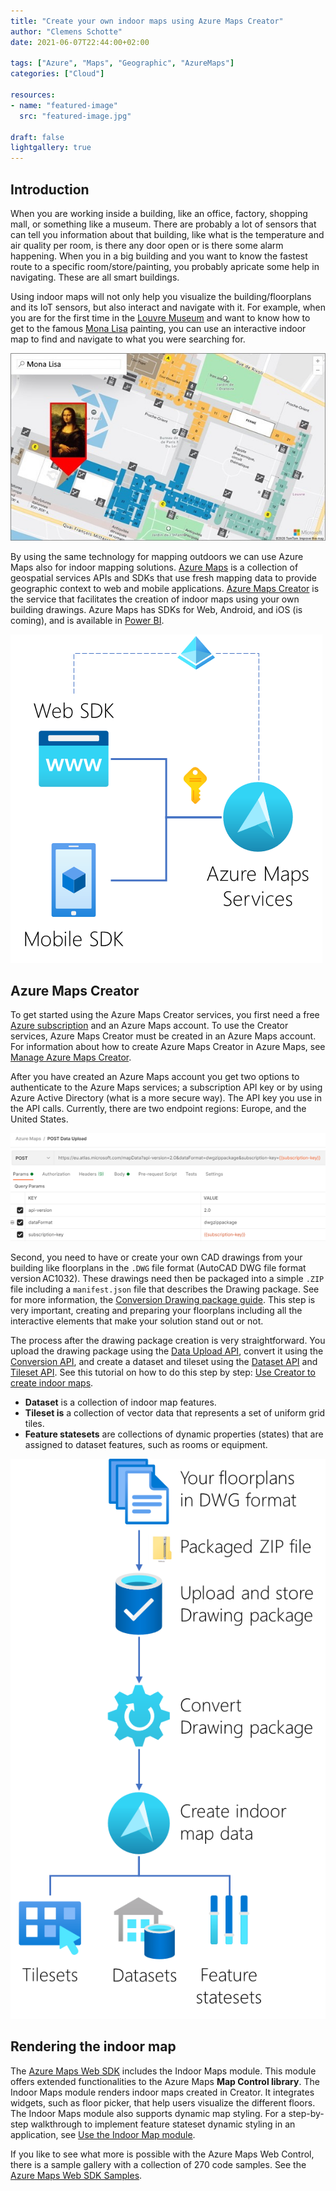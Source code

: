 ```yaml
---
title: "Create your own indoor maps using Azure Maps Creator"
author: "Clemens Schotte"
date: 2021-06-07T22:44:00+02:00

tags: ["Azure", "Maps", "Geographic", "AzureMaps"]
categories: ["Cloud"]

resources:
- name: "featured-image"
  src: "featured-image.jpg"

draft: false
lightgallery: true
---
```


## Introduction

When you are working inside a building, like an office, factory, shopping mall, or something like a museum. There are probably a lot of sensors that can tell you information about that building, like what is the temperature and air quality per room, is there any door open or is there some alarm happening. When you in a big building and you want to know the fastest route to a specific room/store/painting, you probably apricate some help in navigating. These are all smart buildings.

Using indoor maps will not only help you visualize the building/floorplans and its IoT sensors, but also interact and navigate with it. For example, when you are for the first time in the [Louvre Museum](https://www.bing.com/search?q=paris+louvre+museum) and want to know how to get to the famous [Mona Lisa](https://www.bing.com/search?q=Mona%20Lisa) painting, you can use an interactive indoor map to find and navigate to what you were searching for.

![Map of the Louvre Museum](louvre-map.jpg)
 
By using the same technology for mapping outdoors we can use Azure Maps also for indoor mapping solutions. [Azure Maps](https://azure.microsoft.com/en-us/services/azure-maps/) is a collection of geospatial services APIs and SDKs that use fresh mapping data to provide geographic context to web and mobile applications. [Azure Maps Creator](https://azure.microsoft.com/en-us/updates/azure-maps-creator-is-now-generally-available/) is the service that facilitates the creation of indoor maps using your own building drawings. Azure Maps has SDKs for Web, Android, and iOS (is coming), and is available in [Power BI](https://docs.microsoft.com/en-us/azure/azure-maps/power-bi-visual-getting-started).

![Azure Maps](azure-maps.png)
 
## Azure Maps Creator

To get started using the Azure Maps Creator services, you first need a free [Azure subscription](https://azure.microsoft.com/en-us/free/) and an Azure Maps account. To use the Creator services, Azure Maps Creator must be created in an Azure Maps account. For information about how to create Azure Maps Creator in Azure Maps, see [Manage Azure Maps Creator](https://docs.microsoft.com/en-us/azure/azure-maps/how-to-manage-creator).

After you have created an Azure Maps account you get two options to authenticate to the Azure Maps services; a subscription API key or by using Azure Active Directory (what is a more secure way). The API key you use in the API calls. Currently, there are two endpoint regions: Europe, and the United States.

![POST Data Upload API](postman.png)
 
Second, you need to have or create your own CAD drawings from your building like floorplans in the `.DWG` file format (AutoCAD DWG file format version AC1032). These drawings need then be packaged into a simple `.ZIP` file including a `manifest.json` file that describes the Drawing package. See for more information, the [Conversion Drawing package guide](https://docs.microsoft.com/en-us/azure/azure-maps/drawing-package-guide). This step is very important, creating and preparing your floorplans including all the interactive elements that make your solution stand out or not.

The process after the drawing package creation is very straightforward. You upload the drawing package using the [Data Upload API](https://docs.microsoft.com/en-us/rest/api/maps/data-v2), convert it using the [Conversion API](https://docs.microsoft.com/en-us/rest/api/maps/v2/conversion), and create a dataset and tileset using the [Dataset API](https://docs.microsoft.com/en-us/rest/api/maps/v2/dataset) and [Tileset API](https://docs.microsoft.com/en-us/rest/api/maps/v2/tileset). See this tutorial on how to do this step by step: [Use Creator to create indoor maps](https://docs.microsoft.com/en-us/azure/azure-maps/tutorial-creator-indoor-maps).

* **Dataset** is a collection of indoor map features.
* **Tileset is** a collection of vector data that represents a set of uniform grid tiles.
* **Feature statesets** are collections of dynamic properties (states) that are assigned to dataset features, such as rooms or equipment.

![Drawing package process](drawing-package.png)
 
## Rendering the indoor map

The [Azure Maps Web SDK](https://docs.microsoft.com/en-us/azure/azure-maps/) includes the Indoor Maps module. This module offers extended functionalities to the Azure Maps **Map Control library**. The Indoor Maps module renders indoor maps created in Creator. It integrates widgets, such as floor picker, that help users visualize the different floors. The Indoor Maps module also supports dynamic map styling. For a step-by-step walkthrough to implement feature stateset dynamic styling in an application, see [Use the Indoor Map module](https://docs.microsoft.com/en-us/azure/azure-maps/how-to-use-indoor-module).

If you like to see what more is possible with the Azure Maps Web Control, there is a sample gallery with a collection of 270 code samples. See the [Azure Maps Web SDK Samples](https://azuremapscodesamples.azurewebsites.net/).